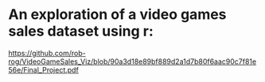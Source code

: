 # An exploration of a video games sales dataset using r:

https://github.com/rob-rog/VideoGameSales_Viz/blob/90a3d18e89bf889d2a1d7b80f6aac90c7f81e56e/Final_Project.pdf
